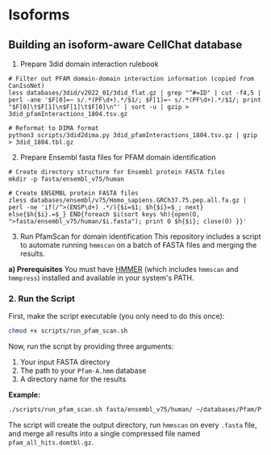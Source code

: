 # Isoforms

## Building an isoform-aware CellChat database

1. Prepare 3did domain interaction rulebook

```
# Filter out PFAM domain-domain interaction information (copied from CanIsoNet)
less databases/3did/v2022_01/3did_flat.gz | grep "^#=ID" | cut -f4,5 | perl -ane '$F[0]=~ s/.*(PF\d+).*/$1/; $F[1]=~ s/.*(PF\d+).*/$1/; print "$F[0]\t$F[1]\n$F[1]\t$F[0]\n"' | sort -u | gzip > 3did_pfamInteractions_1804.tsv.gz

# Reformat to DIMA format
python3 scripts/3did2dima.py 3did_pfamInteractions_1804.tsv.gz | gzip > 3did_1804.tbl.gz
```

2. Prepare Ensembl fasta files for PFAM domain identification

```
# Create directory structure for Ensembl protein FASTA files
mkdir -p fasta/ensembl_v75/human

# Create ENSEMBL protein FASTA files
zless databases/ensembl/v75/Homo_sapiens.GRCh37.75.pep.all.fa.gz | perl -ne 'if(/^>(ENSP\d+) .*/){$i=$1; $h{$i}=$_; next} else{$h{$i}.=$_} END{foreach $i(sort keys %h){open(O, ">fasta/ensembl_v75/human/$i.fasta"); print O $h{$i}; close(O) }}'
```

3. Run PfamScan for domain identification
This repository includes a script to automate running `hmmscan` on a batch of FASTA files and merging the results.

**a) Prerequisites**
You must have [HMMER](http://hmmer.org/) (which includes `hmmscan` and `hmmpress`) installed and available in your system's PATH.

### 2. Run the Script
First, make the script executable (you only need to do this once):
```bash
chmod +x scripts/run_pfam_scan.sh
```

Now, run the script by providing three arguments:
1.  Your input FASTA directory
2.  The path to your `Pfam-A.hmm` database
3.  A directory name for the results

**Example:**
```bash
./scripts/run_pfam_scan.sh fasta/ensembl_v75/human/ ~/databases/Pfam/Pfam-A.hmm ./pfam_scan_results
```

The script will create the output directory, run `hmmscan` on every `.fasta` file, and merge all results into a single compressed file named `pfam_all_hits.domtbl.gz`.

